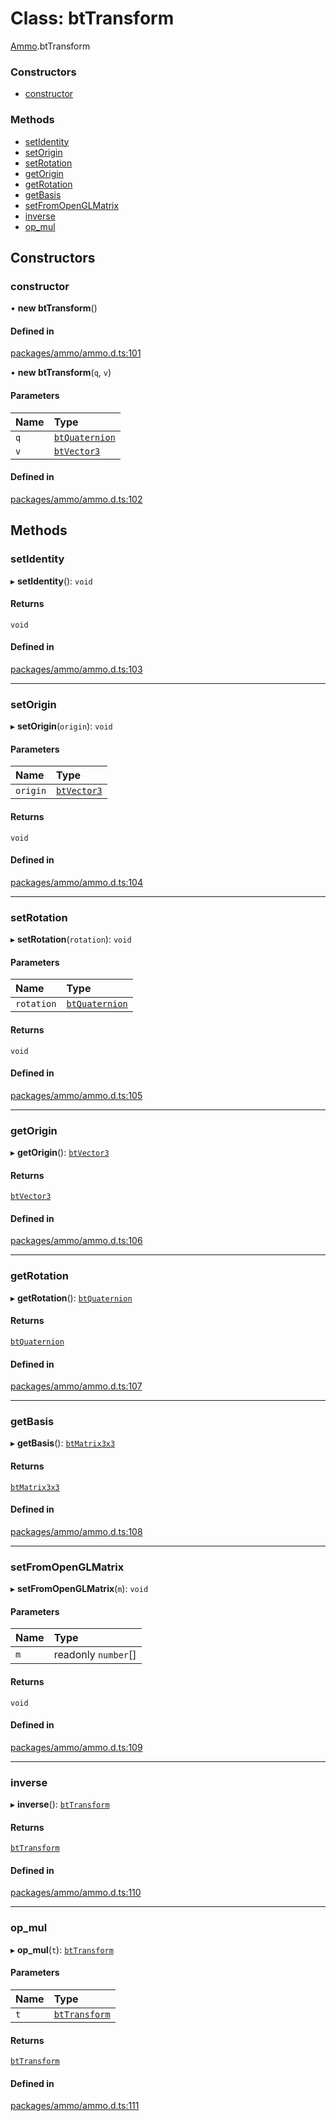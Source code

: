 # Class: btTransform

[Ammo](../modules/Ammo.md).btTransform


### Constructors

- [constructor](Ammo.btTransform.md#constructor)

### Methods

- [setIdentity](Ammo.btTransform.md#setidentity)
- [setOrigin](Ammo.btTransform.md#setorigin)
- [setRotation](Ammo.btTransform.md#setrotation)
- [getOrigin](Ammo.btTransform.md#getorigin)
- [getRotation](Ammo.btTransform.md#getrotation)
- [getBasis](Ammo.btTransform.md#getbasis)
- [setFromOpenGLMatrix](Ammo.btTransform.md#setfromopenglmatrix)
- [inverse](Ammo.btTransform.md#inverse)
- [op\_mul](Ammo.btTransform.md#op_mul)

## Constructors

### constructor

• **new btTransform**()

#### Defined in

[packages/ammo/ammo.d.ts:101](https://github.com/Orillusion/orillusion/blob/main/packages/ammo/ammo.d.ts#L101)

• **new btTransform**(`q`, `v`)

#### Parameters

| Name | Type |
| :------ | :------ |
| `q` | [`btQuaternion`](Ammo.btQuaternion.md) |
| `v` | [`btVector3`](Ammo.btVector3.md) |

#### Defined in

[packages/ammo/ammo.d.ts:102](https://github.com/Orillusion/orillusion/blob/main/packages/ammo/ammo.d.ts#L102)

## Methods

### setIdentity

▸ **setIdentity**(): `void`

#### Returns

`void`

#### Defined in

[packages/ammo/ammo.d.ts:103](https://github.com/Orillusion/orillusion/blob/main/packages/ammo/ammo.d.ts#L103)

___

### setOrigin

▸ **setOrigin**(`origin`): `void`

#### Parameters

| Name | Type |
| :------ | :------ |
| `origin` | [`btVector3`](Ammo.btVector3.md) |

#### Returns

`void`

#### Defined in

[packages/ammo/ammo.d.ts:104](https://github.com/Orillusion/orillusion/blob/main/packages/ammo/ammo.d.ts#L104)

___

### setRotation

▸ **setRotation**(`rotation`): `void`

#### Parameters

| Name | Type |
| :------ | :------ |
| `rotation` | [`btQuaternion`](Ammo.btQuaternion.md) |

#### Returns

`void`

#### Defined in

[packages/ammo/ammo.d.ts:105](https://github.com/Orillusion/orillusion/blob/main/packages/ammo/ammo.d.ts#L105)

___

### getOrigin

▸ **getOrigin**(): [`btVector3`](Ammo.btVector3.md)

#### Returns

[`btVector3`](Ammo.btVector3.md)

#### Defined in

[packages/ammo/ammo.d.ts:106](https://github.com/Orillusion/orillusion/blob/main/packages/ammo/ammo.d.ts#L106)

___

### getRotation

▸ **getRotation**(): [`btQuaternion`](Ammo.btQuaternion.md)

#### Returns

[`btQuaternion`](Ammo.btQuaternion.md)

#### Defined in

[packages/ammo/ammo.d.ts:107](https://github.com/Orillusion/orillusion/blob/main/packages/ammo/ammo.d.ts#L107)

___

### getBasis

▸ **getBasis**(): [`btMatrix3x3`](Ammo.btMatrix3x3.md)

#### Returns

[`btMatrix3x3`](Ammo.btMatrix3x3.md)

#### Defined in

[packages/ammo/ammo.d.ts:108](https://github.com/Orillusion/orillusion/blob/main/packages/ammo/ammo.d.ts#L108)

___

### setFromOpenGLMatrix

▸ **setFromOpenGLMatrix**(`m`): `void`

#### Parameters

| Name | Type |
| :------ | :------ |
| `m` | readonly `number`[] |

#### Returns

`void`

#### Defined in

[packages/ammo/ammo.d.ts:109](https://github.com/Orillusion/orillusion/blob/main/packages/ammo/ammo.d.ts#L109)

___

### inverse

▸ **inverse**(): [`btTransform`](Ammo.btTransform.md)

#### Returns

[`btTransform`](Ammo.btTransform.md)

#### Defined in

[packages/ammo/ammo.d.ts:110](https://github.com/Orillusion/orillusion/blob/main/packages/ammo/ammo.d.ts#L110)

___

### op\_mul

▸ **op_mul**(`t`): [`btTransform`](Ammo.btTransform.md)

#### Parameters

| Name | Type |
| :------ | :------ |
| `t` | [`btTransform`](Ammo.btTransform.md) |

#### Returns

[`btTransform`](Ammo.btTransform.md)

#### Defined in

[packages/ammo/ammo.d.ts:111](https://github.com/Orillusion/orillusion/blob/main/packages/ammo/ammo.d.ts#L111)
